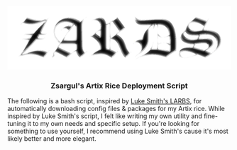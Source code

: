 ![ZARDS](/img/ZARDS.png)

**<h3 style="text-align: center;">Zsargul's Artix Rice Deployment Script</h3>**

The following is a bash script, inspired by [Luke Smith's LARBS](https://github.com/LukeSmithxyz/LARBS), for automatically downloading config files & packages for my Artix rice. While inspired by Luke Smith's script, I felt like writing my own utility and fine-tuning it to my own needs and specific setup. If you're looking for something to use yourself, I recommend using Luke Smith's cause it's most likely better and more elegant.
